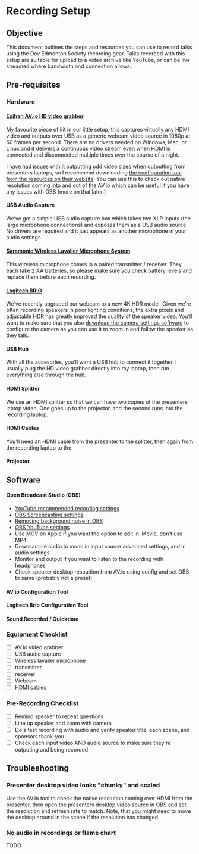# Recording Setup

## Objective

This document outlines the steps and resources you can use to record talks using the Dev Edmonton Society recording gear. Talks recorded with this setup are suitable for upload to a video archive like YouTube, or can be live streamed where bandwidth and connection allows.

## Pre-requisites

### Hardware

#### [Epihan AV.io HD video grabber](https://www.epiphan.com/products/avio-hd/)

My favourite piece of kit in our little setup, this captures virtually any HDMI video and outputs over USB as a generic webcam video source in 1080p at 60 frames per second. There are no drivers needed on Windows, Mac, or Linux and it delivers a continuous video stream even when HDMI is connected and disconnected multiple times over the course of a night.

I have had issues with it outputting odd video sizes when outputting from presenters laptops, so I recommend downloading [the configuration tool from the resources on their website](https://www.epiphan.com/products/avio-hd/resources/). You can use this to check out native resolution coming into and out of the AV.io which can be useful if you have any issues with OBS (more on that later.)

#### USB Audio Capture

We’ve got a simple USB audio capture box which takes two XLR inputs (the large microphone connections) and exposes them as a USB audio source. No drivers are required and it just appears as another microphone in your audio settings.

#### [Saramonic Wireless Lavalier Microphone System](https://www.amazon.ca/gp/product/B01IMJDW9Q/ref=oh_aui_search_detailpage?ie=UTF8&psc=1)

This wireless microphone comes in a paired transmitter / receiver. They each take 2 AA batteries, so please make sure you check battery levels and replace them before each recording.

#### [Logitech BRIO](https://www.logitech.com/en-ca/product/brio)

We’ve recently upgraded our webcam to a new 4K HDR model. Given we’re often recording speakers in poor lighting conditions, the extra pixels and adjustable HDR has greatly improved the quality of the speaker videa. You’ll want to make sure that you also [download the camera settings software](https://support.logitech.com/en_ca/product/brio/downloads) to configure the camera as you can use it to zoom in and follow the speaker as they talk.

#### USB Hub

With all the accesories, you'll want a USB hub to connect it together. I usually plug the HD video grabber directly into my laptop, then run everything else through the hub.

#### HDMI Splitter

We use an HDMI splitter so that we can have two copies of the presenters laptop video. One goes up to the projector, and the second runs into the recording laptop.

#### HDMI Cables

You'll need an HDMI cable from the presenter to the splitter, then again from the recording laptop to the 

#### Projector

## Software

#### Open Broadcast Studio (OBS)

* [YouTube recommended recording settings](https://support.google.com/youtube/answer/1722171?hl=en-GB)
* [OBS Screencasting settings](https://www.mistergoodcat.com/post/screencasts-with-open-broadcaster-software)
* [Removing background noise in OBS](https://medium.com/@Wootpeanuts/removing-background-noise-with-obs-studio-17214d967fe0)
* [OBS YouTube settings](https://obsproject.com/forum/threads/your-videos-will-process-faster-if-you-encode-into-a-streamable-file-format.70734/#post-302313)
* Use MOV on Apple if you want the option to edit in iMovie, don't use MP4
* Downsample audio to mono in input source advanced settings, and in audio settings
* Monitor and output if you want to listen to the recording with headphones
* Check speaker desktop resoultion from AV.io using config and set OBS to same (probably not a preset)

#### AV.io Configuration Tool
#### Logitech Brio Configuration Tool
#### Sound Recorded / Quicktime

### Equipment Checklist

* [ ] AV.io video grabber
* [ ] USB audio capture
* [ ] Wireless lavalier microphone
* [ ] transmitter
* [ ] receiver
* [ ] Webcam
* [ ] HDMI cables

### Pre-Recording Checklist

* [ ] Remind speaker to repeat questions
* [ ] Line up speaker and zoom with camera
* [ ] Do a test recording with audio and verify speaker title, each scene, and sponsors thank-you
* [ ] Check each input video AND audio source to make sure they're outputing and being recorded

## Troubleshooting

### Presenter desktop video looks "chunky" and scaled

Use the AV.io tool to check the native resolution coming over HDMI from the presenter, then open the presenters desktop video source in OBS and set the resolution and refresh rate to match. Note, that you might need to move the desktop around in the scene if the resolution has changed.

### No audio in recordings or flame chart

TODO
